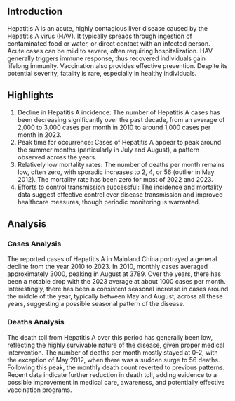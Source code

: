 ## Introduction

Hepatitis A is an acute, highly contagious liver disease caused by the Hepatitis A virus (HAV). It typically spreads through ingestion of contaminated food or water, or direct contact with an infected person. Acute cases can be mild to severe, often requiring hospitalization. HAV generally triggers immune response, thus recovered individuals gain lifelong immunity. Vaccination also provides effective prevention. Despite its potential severity, fatality is rare, especially in healthy individuals.

## Highlights

1. Decline in Hepatitis A incidence: The number of Hepatitis A cases has been decreasing significantly over the past decade, from an average of 2,000 to 3,000 cases per month in 2010 to around 1,000 cases per month in 2023.<br/>
2. Peak time for occurrence: Cases of Hepatitis A appear to peak around the summer months (particularly in July and August), a pattern observed across the years.<br/>
3. Relatively low mortality rates: The number of deaths per month remains low, often zero, with sporadic increases to 2, 4, or 56 (outlier in May 2012). The mortality rate has been zero for most of 2022 and 2023.<br/>
4. Efforts to control transmission successful: The incidence and mortality data suggest effective control over disease transmission and improved healthcare measures, though periodic monitoring is warranted.

## Analysis

### Cases Analysis 
The reported cases of Hepatitis A in Mainland China portrayed a general decline from the year 2010 to 2023. In 2010, monthly cases averaged approximately 3000, peaking in August at 3789. Over the years, there has been a notable drop with the 2023 average at about 1000 cases per month. Interestingly, there has been a consistent seasonal increase in cases around the middle of the year, typically between May and August, across all these years, suggesting a possible seasonal pattern of the disease.

### Deaths Analysis
The death toll from Hepatitis A over this period has generally been low, reflecting the highly survivable nature of the disease, given proper medical intervention. The number of deaths per month mostly stayed at 0-2, with the exception of May 2012, when there was a sudden surge to 56 deaths. Following this peak, the monthly death count reverted to previous patterns. Recent data indicate further reduction in death toll, adding evidence to a possible improvement in medical care, awareness, and potentially effective vaccination programs.
